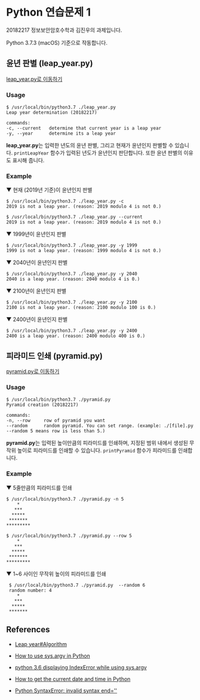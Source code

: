 # Python 연습문제 1

20182217 정보보안암호수학과 김진우의 과제입니다.

Python 3.7.3 (macOS) 기준으로 작동합니다.

## 윤년 판별 (leap_year.py)

[leap_year.py로 이동하기](leap_year.py)

### Usage

    $ /usr/local/bin/python3.7 ./leap_year.py
    Leap year determination (20182217)

    commands:    
    -c, --current   determine that current year is a leap year    
    -y, --year      determine its a leap year

**leap_year.py**는 입력한 년도의 윤년 판별, 그리고 현재가 윤년인지 판별할 수 있습니다. `printLeapYear` 함수가 입력된 년도가 윤년인지 판단합니다. 또한 윤년 판별의 이유도 표시해 줍니다.


### Example

▼ 현재 (2019년 기준)이 윤년인지 판별

    $ /usr/local/bin/python3.7 ./leap_year.py -c
    2019 is not a leap year. (reason: 2019 modulo 4 is not 0.)

    $ /usr/local/bin/python3.7 ./leap_year.py --current
    2019 is not a leap year. (reason: 2019 modulo 4 is not 0.)


▼ 1999년이 윤년인지 판별

    $ /usr/local/bin/python3.7 ./leap_year.py -y 1999
    1999 is not a leap year. (reason: 1999 modulo 4 is not 0.)

▼ 2040년이 윤년인지 판별

    $ /usr/local/bin/python3.7 ./leap_year.py -y 2040
    2040 is a leap year. (reason: 2040 modulo 4 is 0.)

▼ 2100년이 윤년인지 판별

    $ /usr/local/bin/python3.7 ./leap_year.py -y 2100
    2100 is not a leap year. (reason: 2100 modulo 100 is 0.)

▼ 2400년이 윤년인지 판별

    $ /usr/local/bin/python3.7 ./leap_year.py -y 2400
    2400 is a leap year. (reason: 2400 modulo 400 is 0.)

## 피라미드 인쇄 (pyramid.py)

[pyramid.py로 이동하기](pyramid.py)

### Usage

    $ /usr/local/bin/python3.7 ./pyramid.py
    Pyramid creation (20182217)

    commands:    
    -n, --row     row of pyramid you want    
    --random      random pyramid. You can set range. (example: ./[file].py --random 5 means row is less than 5.)

**pyramid.py**는 입력된 높이만큼의 피라미드를 인쇄하며, 지정된 범위 내에서 생성된 무작위 높이로 피라미드를 인쇄할 수 있습니다. `printPyramid` 함수가 피라미드를 인쇄합니다.

### Example
    
▼ 5줄만큼의 피라미드를 인쇄 
    
    $ /usr/local/bin/python3.7 ./pyramid.py -n 5
        *
       ***
      *****
     *******
    *********
    
    $ /usr/local/bin/python3.7 ./pyramid.py --row 5
        *
       ***
      *****
     *******
    *********
    
▼ 1~6 사이인 무작위 높이의 피라미드를 인쇄
     
     $ /usr/local/bin/python3.7 ./pyramid.py  --random 6
     random number: 4
        *
       ***
      *****
     *******
     
## References

- [Leap year#Algorithm](https://en.wikipedia.org/wiki/Leap_year#Algorithm)

- [How to use sys.argv in Python](https://www.pythonforbeginners.com/system/python-sys-argv)

- [python 3.6 displaying IndexError while using sys.argv
](https://stackoverflow.com/questions/48036417/python-3-6-displaying-indexerror-while-using-sys-argv)

- [How to get the current date and time in Python](https://www.saltycrane.com/blog/2008/06/how-to-get-current-date-and-time-in/)

- [Python SyntaxError: invalid syntax end=''
](https://stackoverflow.com/questions/20073639/python-syntaxerror-invalid-syntax-end)

